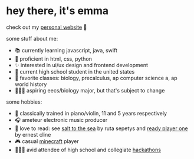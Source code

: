 # hey there, it's emma
check out my [personal website](https://ehuang.dev) 🎊

some stuff about me:
- 📚 currently learning javascript, java, swift
- 💎 proficient in html, css, python
- ✨ interested in ui/ux design and frontend development
- 🏫 current high school student in the united states
- 🔬 favorite classes: biology, precalculus, ap computer science a, ap world history
- 👩🏻‍🎓 aspiring eecs/biology major, but that's subject to change

some hobbies:
- 🎹 classically trained in piano/violin, 11 and 5 years respectively
- 🎧 ameteur electronic music producer
- 📖 love to read: see [salt to the sea](https://en.wikipedia.org/wiki/Salt_to_the_Sea) by ruta sepetys and [ready player one](https://en.wikipedia.org/wiki/Ready_Player_One) by ernest cline
- 🎮 casual [minecraft](https://www.minecraft.net/en-us/) player
- 👩🏻‍💻 avid attendee of high school and collegiate [hackathons](https://devpost.com/aecyi)
